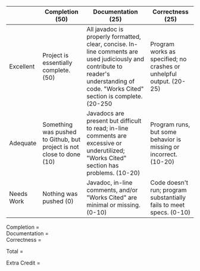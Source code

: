| | Completion (50)| Documentation (25) | Correctness (25) |
---------|  ---------| ---------|---------|
Excellent| Project is essentially complete. (50)  | All javadoc is properly formatted, clear, concise. In-line comments are used judiciously and contribute to reader's understanding of code. "Works Cited" section is complete. (20-250 | Program works as specified; no crashes or unhelpful output. (20-25)  |
Adequate| Something was pushed to Github, but project is not close to done (10)|  Javadocs are present but difficult to read; in-line comments are excessive or underutilized; "Works Cited" section has problems. (10-20) | Program runs, but some behavior is missing or incorrect.  (10-20)          |
Needs Work | Nothing was pushed (0) |  Javadoc, in-line comments, and/or "Works Cited" are minimal or missing.  (0-10)          |  Code doesn't run; program substantially fails to meet specs. (0-10)            |

Completion =    
Documentation =    
Correctness =   
  
Total =   

Extra Credit =    
